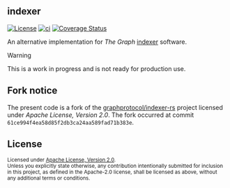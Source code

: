 indexer
-------

[![License](https://img.shields.io/badge/License-Apache_2.0-blue.svg)](./LICENSE)
[![ci](https://github.com/LNSD/indexer/actions/workflows/ci.yml/badge.svg)](https://github.com/LNSD/indexer/actions/workflows/ci.yml)
[![Coverage Status](https://coveralls.io/repos/github/LNSD/indexer/badge.svg)](https://coveralls.io/github/LNSD/indexer)

An alternative implementation for _The Graph_ [indexer](https://github.com/graphprotocol/indexer) software.

> [!Warning]
> This is a work in progress and is not ready for production use.

## Fork notice

The present code is a fork of the [graphprotocol/indexer-rs](https://github.com/graphprotocol/indexer-rs) project
licensed under _Apache License, Version 2.0_. The fork occurred at commit `61ce994f4ea58d85f2db3ca24aa589fad71b383e`.


## License

<sup>
Licensed under <a href="LICENSE">Apache License, Version 2.0</a>.
</sup>

<br>

<sub>
Unless you explicitly state otherwise, any contribution intentionally submitted
for inclusion in this project, as defined in the Apache-2.0 license, shall be 
licensed as above, without any additional terms or conditions.
</sub>